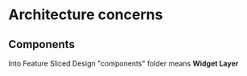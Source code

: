 # Architecture concerns

## Components

Into Feature Sliced Design "components" folder means **Widget Layer**
